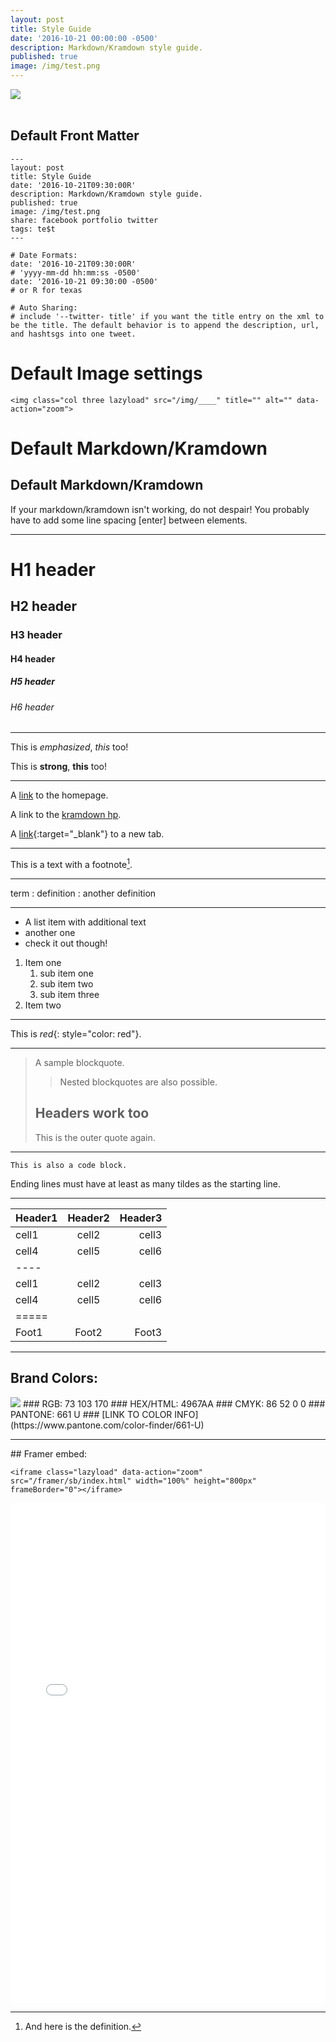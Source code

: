```yaml
---
layout: post
title: Style Guide
date: '2016-10-21 00:00:00 -0500'
description: Markdown/Kramdown style guide.
published: true
image: /img/test.png
---
```


<img class="col three lazyload" src="/img/donezoweb.jpg" data-action="zoom">
<div class="col three caption">
&nbsp;
</div>

## Default Front Matter
    ---
    layout: post
    title: Style Guide
    date: '2016-10-21T09:30:00R'
    description: Markdown/Kramdown style guide.
    published: true
    image: /img/test.png
    share: facebook portfolio twitter
    tags: te$t
    ---

    # Date Formats:
    date: '2016-10-21T09:30:00R'
    # 'yyyy-mm-dd hh:mm:ss -0500'
    date: '2016-10-21 09:30:00 -0500' 
    # or R for texas

    # Auto Sharing:
    # include '--twitter- title' if you want the title entry on the xml to be the title. The default behavior is to append the description, url, and hashtsgs into one tweet.
    
# Default Image settings
    <img class="col three lazyload" src="/img/____" title="" alt="" data-action="zoom">
# Default Markdown/Kramdown

## Default Markdown/Kramdown

If your markdown/kramdown isn't working, do not despair! You probably have to add some line spacing [enter] between elements.

<hr/>

# H1 header

## H2 header

### H3 header

#### H4 header

##### H5 header

###### H6 header

<hr/>

This is *emphasized*,
_this_ too!


This is **strong**,
__this__ too!

<hr/>

A [link](https://kramdown.gettalong.org "hp")
to the homepage.

A link to the [kramdown hp].

[kramdown hp]: https://kramdown.gettalong.org "hp"

A [link](https://kramdown.gettalong.org){:target="_blank"} to a new tab.


<hr/>

This is a text with a
footnote[^1].

[^1]: And here is the definition.

<hr/>

term
: definition
: another definition

<hr/>

* A list item with additional text
* another one
* check it out though!

1. Item one
   1. sub item one
   2. sub item two
   3. sub item three
2. Item two

<hr/>

This is *red*{: style="color: red"}.

<hr/>

> A sample blockquote.
>
> >Nested blockquotes are
> >also possible.
>
> ## Headers work too
> This is the outer quote again.

<hr/>

~~~~~~
This is also a code block.
~~~~~~
Ending lines must have at least as
many tildes as the starting line.

___

| Header1 | Header2 | Header3 |
|:--------|:-------:|--------:|
| cell1   | cell2   | cell3   |
| cell4   | cell5   | cell6   |
|----
| cell1   | cell2   | cell3   |
| cell4   | cell5   | cell6   |
|=====
| Foot1   | Foot2   | Foot3

<hr/>

## Brand Colors:
<img class="col one lazyload" src="/img/lq.png">
### RGB: 73 103 170
### HEX/HTML: 4967AA 
### CMYK: 86 52 0 0
### PANTONE: 661 U
### [LINK TO COLOR INFO](https://www.pantone.com/color-finder/661-U)
<hr/>
## Framer embed:

    <iframe class="lazyload" data-action="zoom" src="/framer/sb/index.html" width="100%" height="800px" frameBorder="0"></iframe>

<iframe class="lazyload" data-action="zoom" src="/framer/sb/index.html" width="100%" height="800px" frameBorder="0"></iframe>
